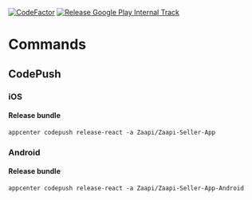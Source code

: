 [![CodeFactor](https://www.codefactor.io/repository/github/qsoftvietnam/zaapi-seller-app/badge?s=96db1d1d0126ae2f6b229449f30d4cb9fca828fc)](https://www.codefactor.io/repository/github/qsoftvietnam/zaapi-seller-app)
[![Release Google Play Internal Track](https://github.com/qsoftvietnam/zaapi-seller-app/actions/workflows/android_staging.workflow.yaml/badge.svg)](https://github.com/qsoftvietnam/zaapi-seller-app/actions/workflows/android_staging.workflow.yaml)

# Commands

## CodePush

### iOS


#### Release bundle
```appcenter codepush release-react -a Zaapi/Zaapi-Seller-App```

### Android

#### Release bundle
```appcenter codepush release-react -a Zaapi/Zaapi-Seller-App-Android```
